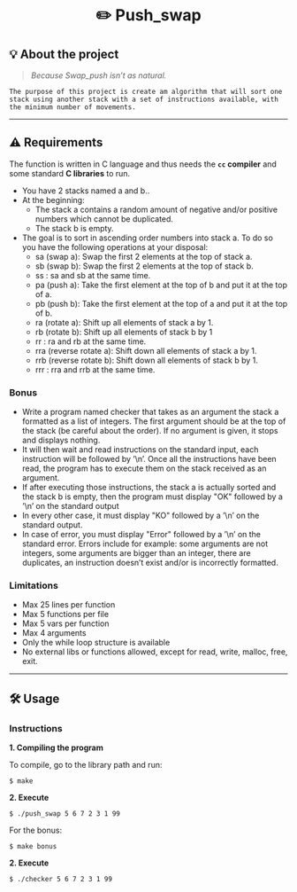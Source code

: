 <h1 align="center">
	✏️ Push_swap
</h1>

## 💡 About the project

> _Because Swap_push isn’t as natural._

	The purpose of this project is create am algorithm that will sort one stack using another stack with a set of instructions available, with the minimum number of movements.

---

## ⚠️ Requirements

The function is written in C language and thus needs the **`cc` compiler** and some standard **C libraries** to run.

* You have 2 stacks named a and b..
* At the beginning:
    * The stack a contains a random amount of negative and/or positive numbers
	which cannot be duplicated.
    * The stack b is empty.
* The goal is to sort in ascending order numbers into stack a. To do so you have the
following operations at your disposal:
	* sa (swap a): Swap the first 2 elements at the top of stack a.
	* sb (swap b): Swap the first 2 elements at the top of stack b.
	* ss : sa and sb at the same time.
	* pa (push a): Take the first element at the top of b and put it at the top of a.
	* pb (push b): Take the first element at the top of a and put it at the top of b.
	* ra (rotate a): Shift up all elements of stack a by 1.
	* rb (rotate b): Shift up all elements of stack b by 1
	* rr : ra and rb at the same time.
	* rra (reverse rotate a): Shift down all elements of stack a by 1.
	* rrb (reverse rotate b): Shift down all elements of stack b by 1.
	* rrr : rra and rrb at the same time.

### Bonus

* Write a program named checker that takes as an argument the stack a formatted
as a list of integers. The first argument should be at the top of the stack (be careful
about the order). If no argument is given, it stops and displays nothing.
* It will then wait and read instructions on the standard input, each instruction will
be followed by ’\n’. Once all the instructions have been read, the program has to
execute them on the stack received as an argument.
* If after executing those instructions, the stack a is actually sorted and the stack b
is empty, then the program must display "OK" followed by a ’\n’ on the standard
output
* In every other case, it must display "KO" followed by a ’\n’ on the standard output.
* In case of error, you must display "Error" followed by a ’\n’ on the standard error. Errors include for example: some arguments are not integers, some arguments
are bigger than an integer, there are duplicates, an instruction doesn’t exist and/or
is incorrectly formatted.

### Limitations

* Max 25 lines per function
* Max 5 functions per file
* Max 5 vars per function
* Max 4 arguments
* Only the while loop structure is available
* No external libs or functions allowed, except for read, write, malloc, free, exit.

---
## 🛠️ Usage

### Instructions

**1. Compiling the program**

To compile, go to the library path and run:

```shell
$ make
```

**2. Execute**

```shell
$ ./push_swap 5 6 7 2 3 1 99
```

For the bonus:

```shell
$ make bonus
```

**2. Execute**

```shell
$ ./checker 5 6 7 2 3 1 99
```